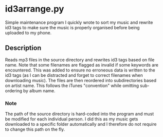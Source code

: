 # id3arrange.py
Simple maintenance program I quickly wrote to sort my music and rewrite id3 tags to make sure the music is properly organised before being uploaded to my phone.

## Description
Reads mp3 files in the source directory and rewrites id3 tags based on file name. Note that some filenames are flagged as invalid if some keywords are encountered. This was added to ensure no erroneous data is written to the id3 tags (as I can be distracted and forget to correct filenames when downloading music). The files are then reordered into subdirectories based on artist name. This follows the iTunes "convention" while omitting sub-ordering by album name.

### Note
The path of the source directory is hard-coded into the program and must be modified for each individual person. I did this as my music gets downloaded to a specific folder automatically and I therefore do not require to change this path on the fly.
